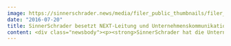 ```yaml
---
image: https://sinnerschrader.news/media/filer_public_thumbnails/filer_public/ff/78/ff7857f0-bf17-4983-b880-8c01d97f1f1a/carmenfesenbeck_inafeistritzer_sinnerschrader_700.jpg__480x288_q85_crop_subsampling-2_upscale.jpg
date: "2016-07-20"
title: SinnerSchrader besetzt NEXT-Leitung und Unternehmenskommunikation neu
content: <div class="newsbody"><p><strong>SinnerSchrader hat die Unternehmenskommunikation mit Carmen Fesenbeck (41) neu besetzt. Als Head of Corporate Communications verantwortet Carmen Fesenbeck die externe Kommunikation der Agentur. Und auch bei der NEXT Conference, die SinnerSchrader vor 10 Jahren gründete, gibt es einen Wechsel in der Führung. Künftig wird Ina Feistritzer (38) die NEXT-Leitung übernehmen.</strong><br/> <br/>Vor ihrem Wechsel war <strong>Carmen Fesenbeck</strong> innerhalb des WPP Netzwerkes bei Scholz&amp;Friends Brand Affairs sowie Ressourcenreich für PR und Social Media zuständig, zuletzt arbeitete sie als Director Communications bei der Fluent AG.<br/> <br/>„Die Kommunikationsfreude von Carmen Fesenbeck sowie ihre jahrelange Erfahrung mit digitalen Medien wird einen wichtigen Beitrag für SinnerSchrader leisten“, so Matthias Schrader (CEO SinnerSchrader). „Unsere Öffentlichkeitsarbeit wird von ihrem Gespür für aktuelle und kontroverse Themen profitieren,“ unterstreicht Schrader.<br/> <br/>„Meine Leidenschaft zu PR und digitalen Themen auch in ein Unternehmen wie SinnerSchrader einbringen zu können, dafür bin ich in den 90er-Jahren in die Digital-Hochburg Hamburg gekommen“, so die gebürtige Schwäbin Carmen Fesenbeck über ihre neue Aufgabe.</p><p><strong>Ina Feistritzer</strong>, seit knapp 5 Jahren bei der NEXT und zuletzt für das Programm der renommierten Konferenz zuständig, hat zum 1. Juli die Gesamtleitung von NEXT Co-Gründer Martin Recke übernommen.</p><p>„Wir sind froh, dass wir mit Ina Feistritzer eine kompetente Nachbesetzung gefunden haben. Sie kann auf ein exzellentes Netzwerk und einen breiten Erfahrungsschatz im Bereich Content-Kuration und Event-Management zugreifen,“ so Matthias Schrader.</p><p>Schon seit gut 15 Jahren beschäftigen die gelernte Journalistin Themen der digitalen Transformation, die sie u.a. bei Axel Springer und dem Jahreszeiten Verlag begleitet hat.</p><p>„Ich freue mich sehr auf die Aufgabe. Es ist unglaublich spannend, technologische Innovationen zu explorieren, die unser Leben maßgeblich beeinflussen werden,“ sagt Ina Feistritzer. „Das werden wir auch am 22. und 23. September bei der NEXT16 wieder mit spannenden Sprechern tun.”</p><p><strong>Martin Recke</strong> (Corporate Editor, 47) wird künftig für verschiedene eigene Formate von SinnerSchrader schreiben, neue Formate und Inhalte entwickeln und die inhaltliche Weiterentwicklung der NEXT unterstützen.</p><p><a class="news-backlink" href="/de/"><svg class="svg-ico svg-ico--arrow-left"><use xlink&#58;href="#arrow-down"></use></svg>Zurück zur Presse Übersicht</a></p></div>
---
```

